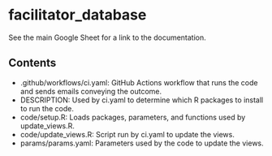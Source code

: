 # facilitator_database

See the main Google Sheet for a link to the documentation.

## Contents

* .github/workflows/ci.yaml: GitHub Actions workflow that runs the code and sends emails conveying the outcome.
* DESCRIPTION: Used by ci.yaml to determine which R packages to install to run the code.
* code/setup.R: Loads packages, parameters, and functions used by update_views.R.
* code/update_views.R: Script run by ci.yaml to update the views.
* params/params.yaml: Parameters used by the code to update the views.
